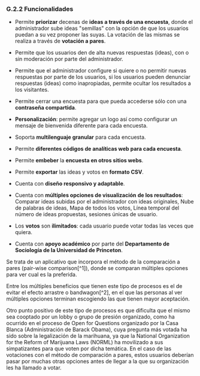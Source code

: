 ### G.2.2 Funcionalidades

* Permite **priorizar** decenas de **ideas a través de una encuesta**, donde el administrador sube ideas "semillas"  con la opción de que los usuarios puedan a su vez proponer las suyas. La votación de las mismas se realiza a través de **votación a pares**.

* Permite que los usuarios den de alta nuevas respuestas \(ideas\), con o sin moderación por parte del administrador.

* Permite que el administrador configure si quiere o no permitir nuevas respuestas por parte de los usuarios, si los usuarios pueden denunciar respuestas \(ideas\) como inapropiadas, permite ocultar los resultados a los visitantes.

* Permite cerrar una encuesta para que pueda accederse sólo con una **contraseña compartida**.

* **Personalización**: permite agregar un logo así como configurar un mensaje de bienvenida diferente para cada encuesta.

* Soporta **multilenguaje granular** para cada encuesta.

* Permite **diferentes códigos de analíticas web para cada encuesta**.

* Permite **embeber** la **encuesta en otros sitios webs**.

* Permite **exportar** las ideas y votos en **formato CSV**.

* Cuenta con **diseño responsivo y adaptable**.

* Cuenta con **múltiples opciones de visualización** **de **los** resultados**: Comparar ideas subidas por el administrador con ideas originales, Nube de palabras de ideas, Mapa de todos los votos, Línea temporal del número de ideas propuestas, sesiones únicas de usuario.

* Los **votos** son **ilimitados**: cada usuario puede votar todas las veces que quiera.

* Cuenta con **apoyo académico** por parte del **Departamento de Sociología de la Universidad de Princeton**.



Se trata de un aplicativo que incorpora el método de la comparación a pares \(pair-wise comparison[^1]\), donde se comparan múltiples opciones para ver cual es la preferida.

Entre los múltiples beneficios que tienen este tipo de procesos es el de evitar el efecto arrastre o bandwagon[^2], en el que las personas al ver múltiples opciones terminan escogiendo las que tienen mayor aceptación.

Otro punto positivo de este tipo de procesos es que dificulta que el mismo sea cooptado por un lobby o grupo de presión organizado, como ha ocurrido en el proceso de Open for Questions organizado por la Casa Blanca \(Administración de Barack Obama\), cuya pregunta más votada ha sido sobre la legalización de la marihuana, ya que la National Organization for the Reform of Marijuana Laws \(NORML\) ha movilizado a sus simpatizantes para que voten por dicha temática. En el caso de las votaciones con el método de comparación a pares, estos usuarios deberían pasar por muchas otras opciones antes de llegar a la que su organización les ha llamado a votar.





